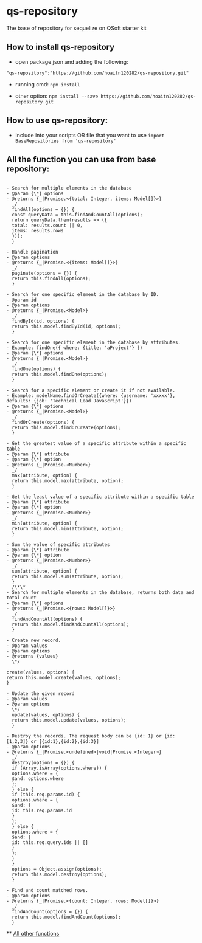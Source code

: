 # qs-repository

The base of repository for sequelize on QSoft starter kit

## How to install qs-repository

- open package.json and adding the following:

`"qs-repository":"https://github.com/hoaitn120282/qs-repository.git"`

- running cmd:
  `npm install`

- other option:
  `npm install --save https://github.com/hoaitn120282/qs-repository.git`

## How to use qs-repository:

- Include into your scripts OR file that you want to use
  `import BaseRepositories from 'qs-repository'`

## All the function you can use from base repository:

```

- Search for multiple elements in the database
- @param {\*} options
- @returns {_|Promise.<{total: Integer, items: Model[]}>}
  _/
  findAll(options = {}) {
  const queryData = this.findAndCountAll(options);
  return queryData.then(results => ({
  total: results.count || 0,
  items: results.rows
  }));
  }

```
```
- Handle pagination
- @param options
- @returns {_|Promise.<{items: Model[]}>}
  _/
  paginate(options = {}) {
  return this.findAll(options);
  }

```

```
- Search for one specific element in the database by ID.
- @param id
- @param options
- @returns {_|Promise.<Model>}
  _/
  findById(id, options) {
  return this.model.findById(id, options);
  }
```
```
- Search for one specific element in the database by attributes.
- Example: findOne({ where: {title: 'aProject'} })
- @param {\*} options
- @returns {_|Promise.<Model>}
  _/
  findOne(options) {
  return this.model.findOne(options);
  }
```

```
- Search for a specific element or create it if not available.
- Example: modelName.findOrCreate({where: {username: 'xxxxx'}, defaults: {job: 'Technical Lead JavaScript'}})
- @param {\*} options
- @returns {_|Promise.<Model>}
  _/
  findOrCreate(options) {
  return this.model.findOrCreate(options);
  }
```

```
- Get the greatest value of a specific attribute within a specific table
- @param {\*} attribute
- @param {\*} option
- @returns {_|Promise.<Number>}
  _/
  max(attribute, option) {
  return this.model.max(attribute, option);
  }
```

```
- Get the least value of a specific attribute within a specific table
- @param {\*} attribute
- @param {\*} option
- @returns {_|Promise.<Number>}
  _/
  min(attribute, option) {
  return this.model.min(attribute, option);
  }
```

```
- Sum the value of specific attributes
- @param {\*} attribute
- @param {\*} option
- @returns {_|Promise.<Number>}
  _/
  sum(attribute, option) {
  return this.model.sum(attribute, option);
  }
  /\*\*
- Search for multiple elements in the database, returns both data and total count
- @param {\*} options
- @returns {_|Promise.<{rows: Model[]}>}
  _/
  findAndCountAll(options) {
  return this.model.findAndCountAll(options);
  }
```

```
- Create new record.
- @param values
- @param options
- @returns {values}
  \*/

create(values, options) {
return this.model.create(values, options);
}

```

```
- Update the given record
- @param values
- @param options
  \*/
  update(values, options) {
  return this.model.update(values, options);
  }

```

```
- Destroy the records. The request body can be {id: 1} or {id: [1,2,3]} or [{id:1},{id:2},{id:3}]
- @param options
- @returns {_|Promise.<undefined>|void|Promise.<Integer>}
  _/
  destroy(options = {}) {
  if (Array.isArray(options.where)) {
  options.where = {
  $and: options.where
  };
  } else {
  if (this.req.params.id) {
  options.where = {
  $and: {
  id: this.req.params.id
  }
  };
  } else {
  options.where = {
  $and: {
  id: this.req.query.ids || []
  }
  };
  }
  }
  options = Object.assign(options);
  return this.model.destroy(options);
  }

```

```
- Find and count matched rows.
- @param options
- @returns {_|Promise.<{count: Integer, rows: Model[]}>}
  _/
  findAndCount(options = {}) {
  return this.model.findAndCount(options);
  }
```

** [All other functions](http://docs.sequelizejs.com/manual/tutorial/models-usage.html)
